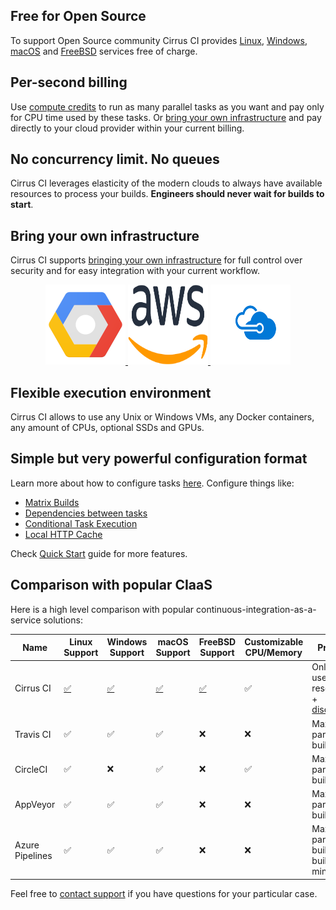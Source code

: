## Free for Open Source 

To support Open Source community Cirrus CI provides [Linux](guide/linux.md), [Windows](guide/windows.md), [macOS](guide/macOS.md) and [FreeBSD](guide/FreeBSD.md)
services free of charge.

## Per-second billing

Use [compute credits](pricing.md#compute-credits) to run as many parallel tasks as you want and pay only for CPU time
used by these tasks. Or [bring your own infrastructure](#bring-you-own-infrastructure) and pay directly to your cloud provider
within your current billing.

## No concurrency limit. No queues

Cirrus CI leverages elasticity of the modern clouds to always have available resources to process your builds.
**Engineers should never wait for builds to start**.

## Bring your own infrastructure 

Cirrus CI supports [bringing your own infrastructure](guide/supported-computing-services.md) for full control over security and for easy integration with
your current workflow.

<p align="center">
  <a href="/guide/supported-computing-services#google-cloud">
    <img style="width:128px;height:128px;" src="/assets/images/gcp/Google Cloud Platform.svg"/>
  </a>
  <a href="/guide/supported-computing-services#aws">
    <img style="width:128px;height:128px;" src="/assets/images/aws/AWS.svg"/>
  </a>
  <a href="/guide/supported-computing-services#azure">
    <img style="width:128px;height:128px;" src="/assets/images/azure/Microsoft Azure.svg"/>
  </a>
</p>

## Flexible execution environment
 
Cirrus CI allows to use any Unix or Windows VMs, any Docker containers, any amount of CPUs, optional SSDs and GPUs.

## Simple but very powerful configuration format 

Learn more about how to configure tasks [here](guide/writing-tasks.md). Configure things like:

* [Matrix Builds](guide/writing-tasks.md#matrix-modification)
* [Dependencies between tasks](guide/writing-tasks.md#dependencies)
* [Conditional Task Execution](guide/writing-tasks.md#conditional-task-execution)
* [Local HTTP Cache](guide/writing-tasks.md#http-cache)

Check [Quick Start](guide/quick-start.md) guide for more features.

## Comparison with popular CIaaS

Here is a high level comparison with popular continuous-integration-as-a-service solutions:

**Name**        | **Linux Support**       | **Windows Support**     | **macOS Support**         | **FreeBSD Support**      | **Customizable CPU/Memory** | **Pricing**
----------------| ----------------------  | ----------------------- | ------------------------  | ------------------------ | --------------------------- | -----------------------
Cirrus CI       | [:white_check_mark:][1] | [:white_check_mark:][2] | [:white_check_mark:][3]   | [:white_check_mark:][4]  | :white_check_mark:          | Only for used resources + [discounts][5]
Travis CI       | :white_check_mark:      | :white_check_mark:      | :white_check_mark:        | :x:                      | :x:                         | Max parallel builds
CircleCI        | :white_check_mark:      | :x:                     | :white_check_mark:        | :x:                      | :white_check_mark:          | Max parallel builds
AppVeyor        | :white_check_mark:      | :white_check_mark:      | :white_check_mark:        | :x:                      | :x:                         | Max parallel builds
Azure Pipelines | :white_check_mark:      | :white_check_mark:      | :white_check_mark:        | :x:                      | :x:                         | Max parallel builds + build minutes

[1]: guide/linux.md
[2]: guide/windows.md
[3]: guide/macOS.md
[4]: guide/FreeBSD.md
[5]: faq.md#any-discounts

Feel free to [contact support](mailto:support@cirruslabs.org) if you have questions for your particular case.
